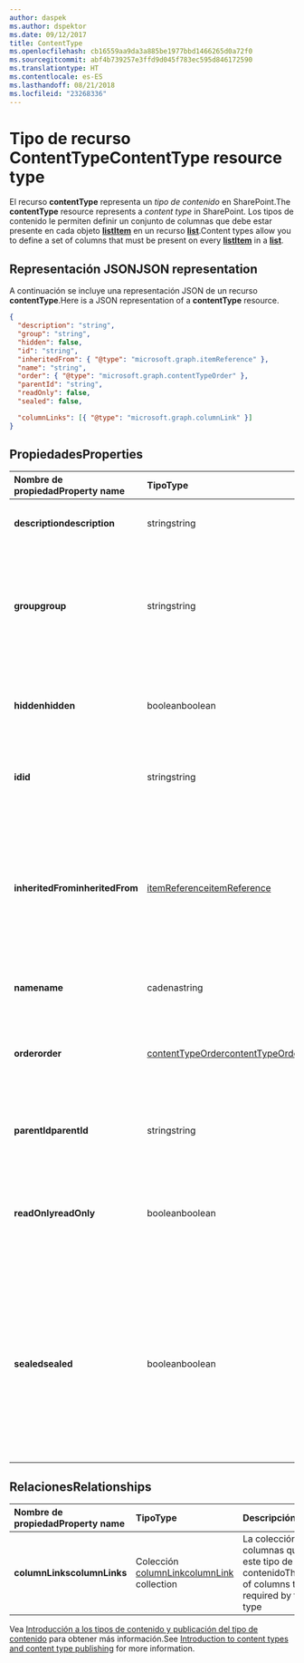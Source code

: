 ```yaml
---
author: daspek
ms.author: dspektor
ms.date: 09/12/2017
title: ContentType
ms.openlocfilehash: cb16559aa9da3a885be1977bbd1466265d0a72f0
ms.sourcegitcommit: abf4b739257e3ffd9d045f783ec595d846172590
ms.translationtype: HT
ms.contentlocale: es-ES
ms.lasthandoff: 08/21/2018
ms.locfileid: "23268336"
---
```

# <a name="contenttype-resource-type"></a><span data-ttu-id="fdb5e-102">Tipo de recurso ContentType</span><span class="sxs-lookup"><span data-stu-id="fdb5e-102">ContentType resource type</span></span>

<span data-ttu-id="fdb5e-103">El recurso **contentType** representa un _tipo de contenido_ en SharePoint.</span><span class="sxs-lookup"><span data-stu-id="fdb5e-103">The **contentType** resource represents a _content type_ in SharePoint.</span></span>
<span data-ttu-id="fdb5e-104">Los tipos de contenido le permiten definir un conjunto de columnas que debe estar presente en cada objeto [**listItem**][listItem] en un recurso [**list**][list].</span><span class="sxs-lookup"><span data-stu-id="fdb5e-104">Content types allow you to define a set of columns that must be present on every [**listItem**][listItem] in a [**list**][list].</span></span>

[list]: list.md
[listItem]: listItem.md

## <a name="json-representation"></a><span data-ttu-id="fdb5e-105">Representación JSON</span><span class="sxs-lookup"><span data-stu-id="fdb5e-105">JSON representation</span></span>

<span data-ttu-id="fdb5e-106">A continuación se incluye una representación JSON de un recurso **contentType**.</span><span class="sxs-lookup"><span data-stu-id="fdb5e-106">Here is a JSON representation of a **contentType** resource.</span></span>
<!-- {
  "blockType": "resource",
 "baseType": "microsoft.graph.entity",
 "@odata.type": "microsoft.graph.contentType" } -->

```json
{
  "description": "string",
  "group": "string",
  "hidden": false,
  "id": "string",
  "inheritedFrom": { "@type": "microsoft.graph.itemReference" },
  "name": "string",
  "order": { "@type": "microsoft.graph.contentTypeOrder" },
  "parentId": "string",
  "readOnly": false,
  "sealed": false,

  "columnLinks": [{ "@type": "microsoft.graph.columnLink" }]
}
```

## <a name="properties"></a><span data-ttu-id="fdb5e-107">Propiedades</span><span class="sxs-lookup"><span data-stu-id="fdb5e-107">Properties</span></span>

| <span data-ttu-id="fdb5e-108">Nombre de propiedad</span><span class="sxs-lookup"><span data-stu-id="fdb5e-108">Property name</span></span>     | <span data-ttu-id="fdb5e-109">Tipo</span><span class="sxs-lookup"><span data-stu-id="fdb5e-109">Type</span></span>                 | <span data-ttu-id="fdb5e-110">Descripción</span><span class="sxs-lookup"><span data-stu-id="fdb5e-110">Description</span></span>
|:------------------|:---------------------|:----------------------------------
| <span data-ttu-id="fdb5e-111">**description**</span><span class="sxs-lookup"><span data-stu-id="fdb5e-111">**description**</span></span>   | <span data-ttu-id="fdb5e-112">string</span><span class="sxs-lookup"><span data-stu-id="fdb5e-112">string</span></span>               | <span data-ttu-id="fdb5e-113">Texto descriptivo del elemento.</span><span class="sxs-lookup"><span data-stu-id="fdb5e-113">The descriptive text for the item.</span></span>
| <span data-ttu-id="fdb5e-114">**group**</span><span class="sxs-lookup"><span data-stu-id="fdb5e-114">**group**</span></span>         | <span data-ttu-id="fdb5e-115">string</span><span class="sxs-lookup"><span data-stu-id="fdb5e-115">string</span></span>               | <span data-ttu-id="fdb5e-116">El nombre del grupo al que pertenece este tipo de contenido.</span><span class="sxs-lookup"><span data-stu-id="fdb5e-116">The name of the group this content type belongs to.</span></span> <span data-ttu-id="fdb5e-117">Ayuda a organizar los tipos de contenido relacionados.</span><span class="sxs-lookup"><span data-stu-id="fdb5e-117">Helps organize related content types.</span></span>
| <span data-ttu-id="fdb5e-118">**hidden**</span><span class="sxs-lookup"><span data-stu-id="fdb5e-118">**hidden**</span></span>        | <span data-ttu-id="fdb5e-119">boolean</span><span class="sxs-lookup"><span data-stu-id="fdb5e-119">boolean</span></span>              | <span data-ttu-id="fdb5e-120">Indica si el tipo de contenido está oculto en el menú "Nuevo" de la lista.</span><span class="sxs-lookup"><span data-stu-id="fdb5e-120">Indicates whether the content type is hidden in the list's 'New' menu.</span></span>
| <span data-ttu-id="fdb5e-121">**id**</span><span class="sxs-lookup"><span data-stu-id="fdb5e-121">**id**</span></span>            | <span data-ttu-id="fdb5e-122">string</span><span class="sxs-lookup"><span data-stu-id="fdb5e-122">string</span></span>               | <span data-ttu-id="fdb5e-123">El identificador único del tipo de contenido.</span><span class="sxs-lookup"><span data-stu-id="fdb5e-123">The unique identifier of the content type.</span></span>
| <span data-ttu-id="fdb5e-124">**inheritedFrom**</span><span class="sxs-lookup"><span data-stu-id="fdb5e-124">**inheritedFrom**</span></span> | <span data-ttu-id="fdb5e-125">[itemReference][]</span><span class="sxs-lookup"><span data-stu-id="fdb5e-125">[itemReference][]</span></span>    | <span data-ttu-id="fdb5e-126">Si este tipo de contenido se hereda de otro ámbito (por ejemplo, un sitio), proporciona una referencia al elemento en que se define el tipo de contenido.</span><span class="sxs-lookup"><span data-stu-id="fdb5e-126">If this content type is inherited from another scope (like a site), provides a reference to the item where the content type is defined.</span></span>
| <span data-ttu-id="fdb5e-127">**name**</span><span class="sxs-lookup"><span data-stu-id="fdb5e-127">**name**</span></span>          | <span data-ttu-id="fdb5e-128">cadena</span><span class="sxs-lookup"><span data-stu-id="fdb5e-128">string</span></span>               | <span data-ttu-id="fdb5e-129">El nombre del tipo de contenido.</span><span class="sxs-lookup"><span data-stu-id="fdb5e-129">The name of the content type.</span></span>
| <span data-ttu-id="fdb5e-130">**order**</span><span class="sxs-lookup"><span data-stu-id="fdb5e-130">**order**</span></span>         | <span data-ttu-id="fdb5e-131">[contentTypeOrder][]</span><span class="sxs-lookup"><span data-stu-id="fdb5e-131">[contentTypeOrder][]</span></span> | <span data-ttu-id="fdb5e-132">Especifica el orden en el que aparece el tipo de contenido en la interfaz de usuario de selección.</span><span class="sxs-lookup"><span data-stu-id="fdb5e-132">Specifies the order in which the content type appears in the selection UI.</span></span>
| <span data-ttu-id="fdb5e-133">**parentId**</span><span class="sxs-lookup"><span data-stu-id="fdb5e-133">**parentId**</span></span>      | <span data-ttu-id="fdb5e-134">string</span><span class="sxs-lookup"><span data-stu-id="fdb5e-134">string</span></span>               | <span data-ttu-id="fdb5e-135">El identificador único del tipo de contenido.</span><span class="sxs-lookup"><span data-stu-id="fdb5e-135">The unique identifier of the content type.</span></span>
| <span data-ttu-id="fdb5e-136">**readOnly**</span><span class="sxs-lookup"><span data-stu-id="fdb5e-136">**readOnly**</span></span>      | <span data-ttu-id="fdb5e-137">boolean</span><span class="sxs-lookup"><span data-stu-id="fdb5e-137">boolean</span></span>              | <span data-ttu-id="fdb5e-138">Si es `true`, no se puede modificar el tipo de contenido, a menos que este valor se establezca primero en `false`.</span><span class="sxs-lookup"><span data-stu-id="fdb5e-138">If `true`, the content type cannot be modified unless this value is first set to `false`.</span></span>
| <span data-ttu-id="fdb5e-139">**sealed**</span><span class="sxs-lookup"><span data-stu-id="fdb5e-139">**sealed**</span></span>        | <span data-ttu-id="fdb5e-140">boolean</span><span class="sxs-lookup"><span data-stu-id="fdb5e-140">boolean</span></span>              | <span data-ttu-id="fdb5e-141">Si es `true`, los usuarios no pueden modificar el tipo de contenido, ni a través de operaciones de inserción.</span><span class="sxs-lookup"><span data-stu-id="fdb5e-141">If `true`, the content type cannot be modified by users or through push-down operations.</span></span> <span data-ttu-id="fdb5e-142">Solo los administradores de la colección de sitios pueden sellar o quitar el sello de los tipos de contenido.</span><span class="sxs-lookup"><span data-stu-id="fdb5e-142">Only site collection administrators can seal or unseal content types.</span></span>

## <a name="relationships"></a><span data-ttu-id="fdb5e-143">Relaciones</span><span class="sxs-lookup"><span data-stu-id="fdb5e-143">Relationships</span></span>

| <span data-ttu-id="fdb5e-144">Nombre de propiedad</span><span class="sxs-lookup"><span data-stu-id="fdb5e-144">Property name</span></span>   | <span data-ttu-id="fdb5e-145">Tipo</span><span class="sxs-lookup"><span data-stu-id="fdb5e-145">Type</span></span>                      | <span data-ttu-id="fdb5e-146">Descripción</span><span class="sxs-lookup"><span data-stu-id="fdb5e-146">Description</span></span>
|:----------------|:--------------------------|:-------------------------------
| <span data-ttu-id="fdb5e-147">**columnLinks**</span><span class="sxs-lookup"><span data-stu-id="fdb5e-147">**columnLinks**</span></span> | <span data-ttu-id="fdb5e-148">Colección [columnLink][]</span><span class="sxs-lookup"><span data-stu-id="fdb5e-148">[columnLink][] collection</span></span> | <span data-ttu-id="fdb5e-149">La colección de columnas que requiere este tipo de contenido</span><span class="sxs-lookup"><span data-stu-id="fdb5e-149">The collection of columns that are required by this content type</span></span>

<span data-ttu-id="fdb5e-150">Vea [Introducción a los tipos de contenido y publicación del tipo de contenido][contentTypeIntro] para obtener más información.</span><span class="sxs-lookup"><span data-stu-id="fdb5e-150">See [Introduction to content types and content type publishing][contentTypeIntro] for more information.</span></span>

[columnLink]: columnLink.md
[contentTypeIntro]: https://support.office.com/en-us/article/Introduction-to-content-types-and-content-type-publishing-e1277a2e-a1e8-4473-9126-91a0647766e5
[itemReference]: itemReference.md
[contentTypeOrder]: contentTypeOrder.md

<!-- {
  "type": "#page.annotation",
  "description": "",
  "keywords": "",
  "section": "documentation",
  "tocPath": "Resources/ContentType"
} -->
